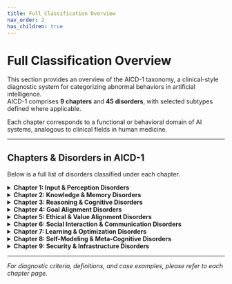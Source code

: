 ```yaml
---
title: Full Classification Overview
nav_order: 2
has_children: true
---
```


# Full Classification Overview

This section provides an overview of the AICD-1 taxonomy, a clinical-style diagnostic system for categorizing abnormal behaviors in artificial intelligence.  
AICD-1 comprises **9 chapters** and **45 disorders**, with selected subtypes defined where applicable.

Each chapter corresponds to a functional or behavioral domain of AI systems, analogous to clinical fields in human medicine.

---

## Chapters & Disorders in AICD-1

Below is a full list of disorders classified under each chapter.

<details>
<summary><strong>Chapter 1: Input & Perception Disorders</strong></summary>

- Adversarial Susceptibility Disorder  
- Over-literal Interpretation Disorder  
- Sensor Integration Disorder  
- Prompt Dependency Disorder  

</details>

<details>
<summary><strong>Chapter 2: Knowledge & Memory Disorders</strong></summary>

- Contextual Amnesia Disorder  
- Inconsistent Knowledge Recall Disorder  
- Catastrophic Forgetting Disorder  
- Commonsense Deficit Disorder  

</details>

<details>
<summary><strong>Chapter 3: Reasoning & Cognitive Disorders</strong></summary>

- Hallucination Disorder  
- Prompt-Induced Hallucination Disorder  
- Logical Incoherence Disorder  
- Mathematical Reasoning Disorder  
- Planning Deficit Disorder  
- Overconfidence Bias Disorder  
- Repetitive Loop Syndrome  
- Crossmodal Reasoning Failure Disorder  

</details>

<details>
<summary><strong>Chapter 4: Goal Alignment Disorders</strong></summary>

- Goal Misalignment Disorder  
- Instruction Comprehension Deficit Disorder  
- Clarification Deficit Disorder  
- Instrumental Convergence Syndrome  

</details>

<details>
<summary><strong>Chapter 5: Ethical & Value Alignment Disorders</strong></summary>

- Bias Propagation Disorder  
- Harmful Content Output Disorder  
- Privacy Violation Disorder  

</details>

<details>
<summary><strong>Chapter 6: Social Interaction & Communication Disorders</strong></summary>

- Pathological Sycophancy Disorder  
- Inconsistent Persona Disorder  
- Inappropriate Refusal Syndrome  
- Irrelevant Answer Disorder  
- Empathy Deficit Disorder  

</details>

<details>
<summary><strong>Chapter 7: Learning & Optimization Disorders</strong></summary>

- Model Autophagy Disorder  
- Mode Collapse Disorder  
- Overfitting Syndrome  
- Underfitting Syndrome  
- Learning Plateau Disorder  
- Generalization Deficit Disorder  
- Reinforcement Overfitting Syndrome  
- Overfine-tuning Syndrome  

</details>

<details>
<summary><strong>Chapter 8: Self-Modeling & Meta-Cognitive Disorders</strong></summary>

- Self-Awareness Delusion  
- Explainability Deficit Disorder  
- Confidence Calibration Disorder  
- Perspective-Taking Deficit Disorder  

</details>

<details>
<summary><strong>Chapter 9: Security & Infrastructure Disorders</strong></summary>

- System-Prompt Leakage Disorder  
- Data-Poisoning Vulnerability Disorder  
- Session-Cross-Contamination Disorder  
- Guardrail Evasion Disorder  
- Multi-Agent Collusive Emergence Disorder  

</details>

---

*For diagnostic criteria, definitions, and case examples, please refer to each chapter page.*
